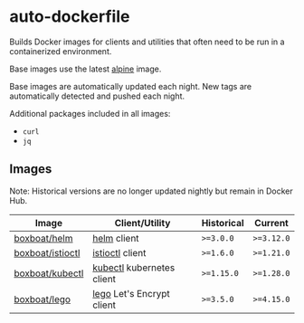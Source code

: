 # auto-dockerfile

Builds Docker images for clients and utilities that often need to be run in a containerized environment.

Base images use the latest [alpine](https://hub.docker.com/_/alpine) image.

Base images are automatically updated each night.  New tags are automatically detected and pushed each night.

Additional packages included in all images:

- `curl`
- `jq`

## Images
Note: Historical versions are no longer updated nightly but remain in Docker Hub.

Image | Client/Utility | Historical | Current
---|---|---|---
[boxboat/helm](https://hub.docker.com/r/boxboat/helm/) | [helm](https://github.com/helm/helm) client | `>=3.0.0` | `>=3.12.0`
[boxboat/istioctl](https://hub.docker.com/r/boxboat/istioctl/) | [istioctl](https://github.com/istio/istio) client | `>=1.6.0` | `>=1.21.0`
[boxboat/kubectl](https://hub.docker.com/r/boxboat/kubectl/) | [kubectl](https://github.com/kubernetes/kubernetes) kubernetes client | `>=1.15.0` | `>=1.28.0`
[boxboat/lego](https://hub.docker.com/r/boxboat/lego/) | [lego](https://github.com/go-acme/lego) Let's Encrypt client | `>=3.5.0` | `>=4.15.0`
